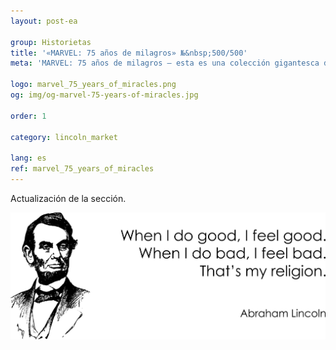 ```yaml
---
layout: post-ea

group: Historietas
title: '«MARVEL: 75 años de milagros» №&nbsp;500/500'
meta: 'MARVEL: 75 años de milagros – esta es una colección gigantesca de las escenas más significativas del emocionante universo cómico de Marvel.'

logo: marvel_75_years_of_miracles.png
og: img/og-marvel-75-years-of-miracles.jpg

order: 1

category: lincoln_market

lang: es
ref: marvel_75_years_of_miracles
---
```


Actualización de la sección.  

<a data-fancybox="gallery" href="/img/programming/Lincoln.png"><img src="/img/programming/Lincoln.png" alt=""></a>
